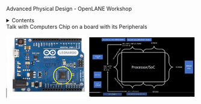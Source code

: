 Advanced Physical Design - OpenLANE Workshop
<details>
<summary>Contents</summary>

+ #### [Day 1 - Inception of Opensource EDA](https://github.com/Anitha-Juliette/Openlane#Day1-Inception_of_Opensource_EDA)
    +  ##### [Talk with Computers](https://github.com/Anitha-Juliette/Openlane#Talk_with_Computers)
    +  ##### [Invoking Openlane](https://github.com/Anitha-Juliette/Openlane#Invoking_Openlane)

</details>
Talk with Computers
Chip on a board with its Peripherals

![](images/1.png)

